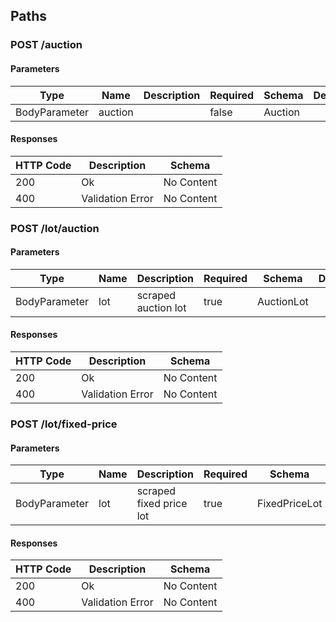 ## Paths
### POST /auction
#### Parameters
|Type|Name|Description|Required|Schema|Default|
|----|----|----|----|----|----|
|BodyParameter|auction||false|Auction||


#### Responses
|HTTP Code|Description|Schema|
|----|----|----|
|200|Ok|No Content|
|400|Validation Error|No Content|


### POST /lot/auction
#### Parameters
|Type|Name|Description|Required|Schema|Default|
|----|----|----|----|----|----|
|BodyParameter|lot|scraped auction lot|true|AuctionLot||


#### Responses
|HTTP Code|Description|Schema|
|----|----|----|
|200|Ok|No Content|
|400|Validation Error|No Content|


### POST /lot/fixed-price
#### Parameters
|Type|Name|Description|Required|Schema|Default|
|----|----|----|----|----|----|
|BodyParameter|lot|scraped fixed price lot|true|FixedPriceLot||


#### Responses
|HTTP Code|Description|Schema|
|----|----|----|
|200|Ok|No Content|
|400|Validation Error|No Content|



